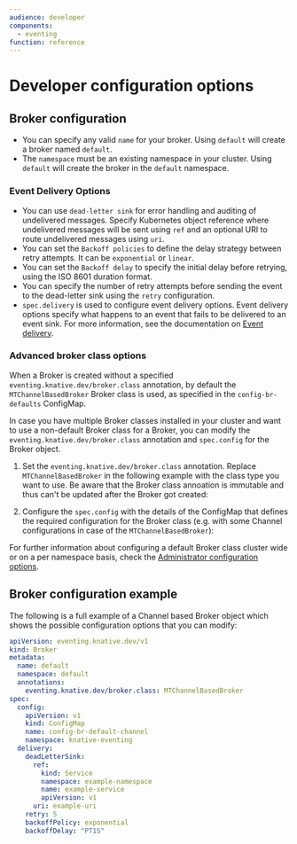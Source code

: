 ```yaml
---
audience: developer
components:
  - eventing
function: reference
---
```


# Developer configuration options

## Broker configuration 

- You can specify any valid `name` for your broker. Using `default` will create a broker named `default`.
- The `namespace` must be an existing namespace in your cluster. Using `default` will create the broker in the `default` namespace.

###  Event Delivery Options
- You can use `dead-letter sink`  for error handling and auditing of undelivered messages. Specify Kubernetes object reference where undelivered messages will be sent using `ref` and an optional URI to route undelivered messages using `uri`.
- You can set the `Backoff policies` to define the delay strategy between retry attempts. It can be `exponential` or `linear`.
- You can set the `Backoff delay` to specify the initial delay before retrying, using the ISO 8601 duration format.
- You can specify the number of retry attempts before sending the event to the dead-letter sink using the `retry` configuration.
- `spec.delivery` is used to configure event delivery options. Event delivery options specify what happens to an event that fails to be delivered to an event sink. For more information, see the documentation on [Event delivery](../event-delivery.md).

###  Advanced broker class options
When a Broker is created without a specified `eventing.knative.dev/broker.class` annotation, by default the `MTChannelBasedBroker` Broker class is used, as specified in the `config-br-defaults` ConfigMap.

In case you have multiple Broker classes installed in your cluster and want to use a non-default Broker class for a Broker, you can modify the `eventing.knative.dev/broker.class` annotation and `spec.config` for the Broker object.

1. Set the `eventing.knative.dev/broker.class` annotation. Replace `MTChannelBasedBroker` in the following example with the class type you want to use. Be aware that the Broker class annoation is immutable and thus can't be updated after the Broker got created:

2. Configure the `spec.config` with the details of the ConfigMap that defines the required configuration for the Broker class (e.g. with some Channel configurations in case of the `MTChannelBasedBroker`):

For further information about configuring a default Broker class cluster wide or on a per namespace basis, check the [Administrator configuration options](../configuration/broker-configuration.md#configuring-the-broker-class).

## Broker configuration example

The following is a full example of a Channel based Broker object which shows the possible configuration options that you can modify:

```yaml
apiVersion: eventing.knative.dev/v1
kind: Broker
metadata:
  name: default
  namespace: default
  annotations:
    eventing.knative.dev/broker.class: MTChannelBasedBroker
spec:
  config:
    apiVersion: v1
    kind: ConfigMap
    name: config-br-default-channel
    namespace: knative-eventing
  delivery:
    deadLetterSink:
      ref:
        kind: Service
        namespace: example-namespace
        name: example-service
        apiVersion: v1
      uri: example-uri
    retry: 5
    backoffPolicy: exponential
    backoffDelay: "PT1S"
```

